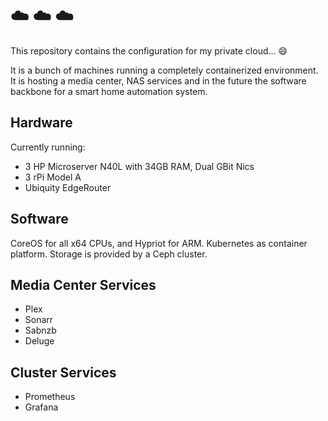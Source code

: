 # :cloud: :cloud: :cloud: 

This repository contains the configuration for my private cloud... :smile:

It is a bunch of machines running a completely containerized environment. It is
hosting a media center, NAS services and in the future the software backbone
for a smart home automation system.

## Hardware 

Currently running:

  * 3 HP Microserver N40L with 34GB RAM, Dual GBit Nics
  * 3 rPi Model A
  * Ubiquity EdgeRouter 

## Software

CoreOS for all x64 CPUs, and Hypriot for ARM. Kubernetes as container platform.
Storage is provided by a Ceph cluster. 

## Media Center Services

  * Plex
  * Sonarr
  * Sabnzb
  * Deluge

## Cluster Services

  * Prometheus
  * Grafana

